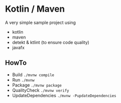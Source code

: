 # Kotlin / Maven

A very simple sample project using
- kotlin
- maven
- detekt & ktlint (to ensure code quality)
- javafx

## HowTo

- Build ```./mvnw compile```
- Run ```./mvnw```
- Package ```./mvnw package```
- QualityCheck ```./mvnw verify```
- UpdateDependencies ```./mvnw -PupdateDependencies```

